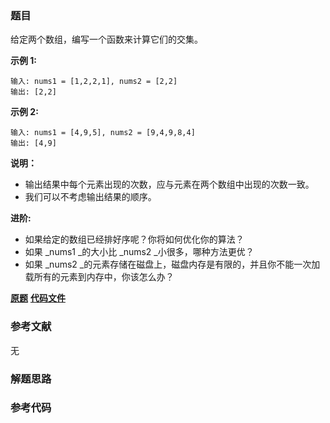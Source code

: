 ### 题目
给定两个数组，编写一个函数来计算它们的交集。

**示例 1:**

    
    
    输入: nums1 = [1,2,2,1], nums2 = [2,2]
    输出: [2,2]
    

**示例 2:**

    
    
    输入: nums1 = [4,9,5], nums2 = [9,4,9,8,4]
    输出: [4,9]

**说明：**

  * 输出结果中每个元素出现的次数，应与元素在两个数组中出现的次数一致。
  * 我们可以不考虑输出结果的顺序。

****进阶:****

  * 如果给定的数组已经排好序呢？你将如何优化你的算法？
  * 如果  _nums1  _的大小比  _nums2  _小很多，哪种方法更优？
  * 如果  _nums2  _的元素存储在磁盘上，磁盘内存是有限的，并且你不能一次加载所有的元素到内存中，你该怎么办？

 **[原题](https://leetcode-cn.com/problems/intersection-of-two-arrays-ii/)**    **[代码文件]()**


### 参考文献
无

### 解题思路




### 参考代码

```go


```





